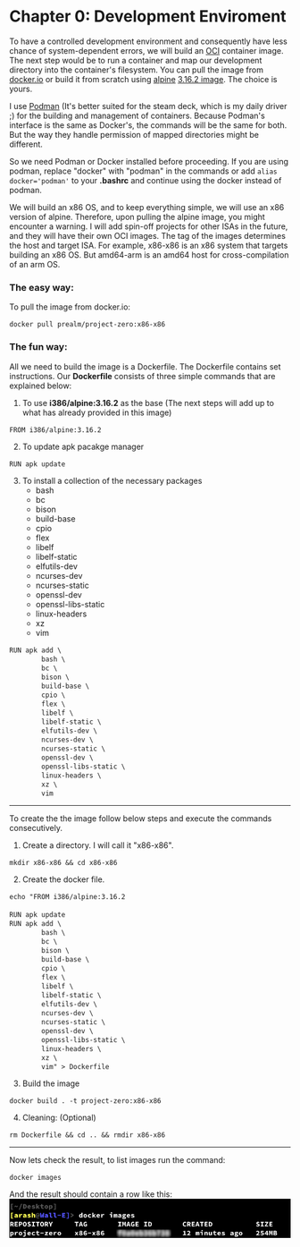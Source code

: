 # Chapter 0: Development Enviroment 
To have a controlled development environment and consequently have less chance of system-dependent errors, we will build an [OCI](https://github.com/opencontainers/image-spec/blob/main/spec.md) container image. The next step would be to run a container and map our development directory into the container's filesystem. You can pull the image from [docker.io](https://hub.docker.com/r/prealm/project-zero/tags) or build it from scratch using [alpine](https://www.alpinelinux.org/) [3.16.2 image](https://hub.docker.com/layers/library/alpine/3.16.2/images/sha256-1304f174557314a7ed9eddb4eab12fed12cb0cd9809e4c28f29af86979a3c870?context=explore). The choice is yours.

I use [Podman](https://podman.io/) (It's better suited for the steam deck, which is my daily driver ;) for the building and management of containers. Because Podman's interface is the same as Docker's, the commands will be the same for both. But the way they handle permission of mapped directories might be different. 

So we need Podman or Docker installed before proceeding. If you are using podman, replace "docker" with "podman" in the commands or add ```alias docker='podman'``` to your **.bashrc** and continue using the docker instead of podman.

We will build an x86 OS, and to keep everything simple, we will use an x86 version of alpine. Therefore, upon pulling the alpine image, you might encounter a warning. I will add spin-off projects for other ISAs in the future, and they will have their own OCI images. The tag of the images determines the host and target ISA. For example, x86-x86 is an x86 system that targets building an x86 OS. But amd64-arm is an amd64 host for cross-compilation of an arm OS.

### The easy way:
To pull the image from docker.io:
```
docker pull prealm/project-zero:x86-x86
```
### The fun way:
All we need to build the image is a Dockerfile. The Dockerfile contains set instructions. Our **Dockerfile** consists of three simple commands that are explained below:
1. To use **i386/alpine:3.16.2** as the base (The next steps will add up to what has already provided in this image) 
```
FROM i386/alpine:3.16.2
```

2. To update apk pacakge manager

```
RUN apk update
```

3. To install a collection of the necessary packages
    * bash
    * bc
    * bison
    * build-base
    * cpio
    * flex
    * libelf
    * libelf-static
    * elfutils-dev
    * ncurses-dev
    * ncurses-static
    * openssl-dev
    * openssl-libs-static
    * linux-headers 
    * xz
    * vim

```
RUN apk add \
        bash \
        bc \
        bison \
        build-base \
        cpio \
        flex \
        libelf \
        libelf-static \
        elfutils-dev \
        ncurses-dev \
        ncurses-static \
        openssl-dev \
        openssl-libs-static \
        linux-headers \
        xz \
        vim
```
---

To create the the image follow below steps and execute the commands consecutively.

1. Create a directory. I will call it "x86-x86".
```
mkdir x86-x86 && cd x86-x86
```
2. Create the docker file.
```
echo "FROM i386/alpine:3.16.2

RUN apk update
RUN apk add \
        bash \
        bc \
        bison \
        build-base \
        cpio \
        flex \
        libelf \
        libelf-static \
        elfutils-dev \
        ncurses-dev \
        ncurses-static \
        openssl-dev \
        openssl-libs-static \
        linux-headers \
        xz \
        vim" > Dockerfile
```
3. Build the image
```
docker build . -t project-zero:x86-x86
```

4. Cleaning: (Optional)
```
rm Dockerfile && cd .. && rmdir x86-x86
```
---
Now lets check the result, to list images run the command:
```
docker images
```
And the result should contain a row like this:
</br>
![docker images result](img/docker_images.png)